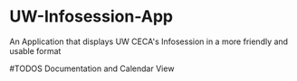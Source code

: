 # UW-Infosession-App
An Application that displays UW CECA's Infosession in a more friendly and usable format

#TODOS
Documentation and Calendar View

